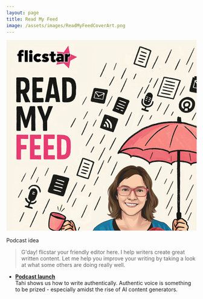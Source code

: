 ```yaml
---
layout: page
title: Read My Feed
image: /assets/images/ReadMyFeedCoverArt.png
---
```


![Read my feed cover art](/assets/images/ReadMyFeedCoverArt.png?w=50)

Podcast idea


> G'day! flicstar your friendly editor here. I help writers create great written content. Let me help you improve your writing by taking a look at what some others are doing really well.



- **[Podcast launch](https://flicstar.com/blogstar-tahi)**   
   Tahi shows us how to write authentically. Authentic voice is something to be prized - especially amidst the rise of AI content generators.
